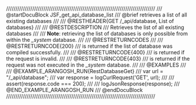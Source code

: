 ////////////////////////////////////////////////////////////////////////////////
/// @startDocuBlock JSF_get_api_database_list
/// @brief retrieves a list of all existing databases
///
/// @RESTHEADER{GET /_api/database, List of databases}
///
/// @RESTDESCRIPTION
/// Retrieves the list of all existing databases
///
/// **Note**: retrieving the list of databases is only possible from within the *_system* database.
///
/// @RESTRETURNCODES
///
/// @RESTRETURNCODE{200}
/// is returned if the list of database was compiled successfully.
///
/// @RESTRETURNCODE{400}
/// is returned if the request is invalid.
///
/// @RESTRETURNCODE{403}
/// is returned if the request was not executed in the *_system* database.
///
/// @EXAMPLES
///
/// @EXAMPLE_ARANGOSH_RUN{RestDatabaseGet}
///     var url = "/_api/database";
///     var response = logCurlRequest('GET', url);
///
///     assert(response.code === 200);
///
///     logJsonResponse(response);
/// @END_EXAMPLE_ARANGOSH_RUN
/// @endDocuBlock
////////////////////////////////////////////////////////////////////////////////